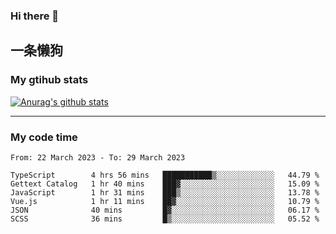 ### Hi there 👋

## 一条懒狗
<!--
**kiss-me-quickly/kiss-me-quickly** is a ✨ _special_ ✨ repository because its `README.md` (this file) appears on your GitHub profile.

Here are some ideas to get you started:

- 🔭 I’m currently working on ...
- 🌱 I’m currently learning ...
- 👯 I’m looking to collaborate on ...
- 🤔 I’m looking for help with ...
- 💬 Ask me about ...
- 📫 How to reach me: ...
- 😄 Pronouns: ...
- ⚡ Fun fact: ...
-->


### My gtihub stats

[![Anurag's github stats](https://github-readme-stats.vercel.app/api?username=kiss-me-quickly)](https://github.com/anuraghazra/github-readme-stats)

***

### My code time

<!--START_SECTION:waka-->

```text
From: 22 March 2023 - To: 29 March 2023

TypeScript        4 hrs 56 mins   ███████████▒░░░░░░░░░░░░░   44.79 %
Gettext Catalog   1 hr 40 mins    ███▓░░░░░░░░░░░░░░░░░░░░░   15.09 %
JavaScript        1 hr 31 mins    ███▒░░░░░░░░░░░░░░░░░░░░░   13.78 %
Vue.js            1 hr 11 mins    ██▓░░░░░░░░░░░░░░░░░░░░░░   10.79 %
JSON              40 mins         █▓░░░░░░░░░░░░░░░░░░░░░░░   06.17 %
SCSS              36 mins         █▒░░░░░░░░░░░░░░░░░░░░░░░   05.52 %
```

<!--END_SECTION:waka-->
